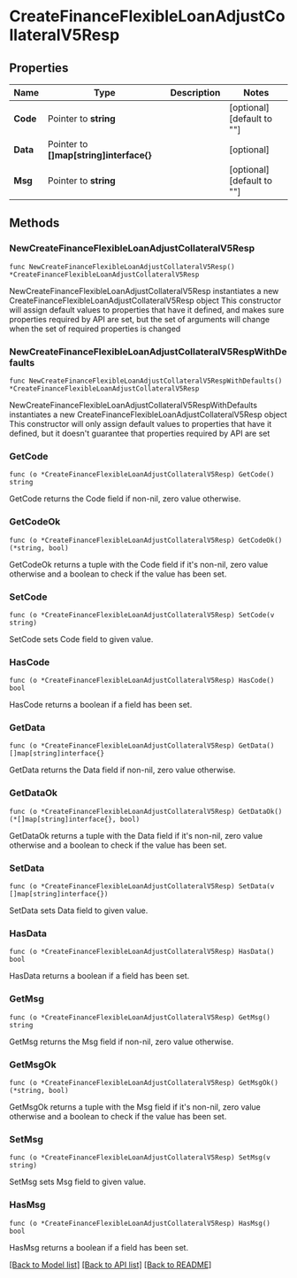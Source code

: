 # CreateFinanceFlexibleLoanAdjustCollateralV5Resp

## Properties

Name | Type | Description | Notes
------------ | ------------- | ------------- | -------------
**Code** | Pointer to **string** |  | [optional] [default to ""]
**Data** | Pointer to **[]map[string]interface{}** |  | [optional] 
**Msg** | Pointer to **string** |  | [optional] [default to ""]

## Methods

### NewCreateFinanceFlexibleLoanAdjustCollateralV5Resp

`func NewCreateFinanceFlexibleLoanAdjustCollateralV5Resp() *CreateFinanceFlexibleLoanAdjustCollateralV5Resp`

NewCreateFinanceFlexibleLoanAdjustCollateralV5Resp instantiates a new CreateFinanceFlexibleLoanAdjustCollateralV5Resp object
This constructor will assign default values to properties that have it defined,
and makes sure properties required by API are set, but the set of arguments
will change when the set of required properties is changed

### NewCreateFinanceFlexibleLoanAdjustCollateralV5RespWithDefaults

`func NewCreateFinanceFlexibleLoanAdjustCollateralV5RespWithDefaults() *CreateFinanceFlexibleLoanAdjustCollateralV5Resp`

NewCreateFinanceFlexibleLoanAdjustCollateralV5RespWithDefaults instantiates a new CreateFinanceFlexibleLoanAdjustCollateralV5Resp object
This constructor will only assign default values to properties that have it defined,
but it doesn't guarantee that properties required by API are set

### GetCode

`func (o *CreateFinanceFlexibleLoanAdjustCollateralV5Resp) GetCode() string`

GetCode returns the Code field if non-nil, zero value otherwise.

### GetCodeOk

`func (o *CreateFinanceFlexibleLoanAdjustCollateralV5Resp) GetCodeOk() (*string, bool)`

GetCodeOk returns a tuple with the Code field if it's non-nil, zero value otherwise
and a boolean to check if the value has been set.

### SetCode

`func (o *CreateFinanceFlexibleLoanAdjustCollateralV5Resp) SetCode(v string)`

SetCode sets Code field to given value.

### HasCode

`func (o *CreateFinanceFlexibleLoanAdjustCollateralV5Resp) HasCode() bool`

HasCode returns a boolean if a field has been set.

### GetData

`func (o *CreateFinanceFlexibleLoanAdjustCollateralV5Resp) GetData() []map[string]interface{}`

GetData returns the Data field if non-nil, zero value otherwise.

### GetDataOk

`func (o *CreateFinanceFlexibleLoanAdjustCollateralV5Resp) GetDataOk() (*[]map[string]interface{}, bool)`

GetDataOk returns a tuple with the Data field if it's non-nil, zero value otherwise
and a boolean to check if the value has been set.

### SetData

`func (o *CreateFinanceFlexibleLoanAdjustCollateralV5Resp) SetData(v []map[string]interface{})`

SetData sets Data field to given value.

### HasData

`func (o *CreateFinanceFlexibleLoanAdjustCollateralV5Resp) HasData() bool`

HasData returns a boolean if a field has been set.

### GetMsg

`func (o *CreateFinanceFlexibleLoanAdjustCollateralV5Resp) GetMsg() string`

GetMsg returns the Msg field if non-nil, zero value otherwise.

### GetMsgOk

`func (o *CreateFinanceFlexibleLoanAdjustCollateralV5Resp) GetMsgOk() (*string, bool)`

GetMsgOk returns a tuple with the Msg field if it's non-nil, zero value otherwise
and a boolean to check if the value has been set.

### SetMsg

`func (o *CreateFinanceFlexibleLoanAdjustCollateralV5Resp) SetMsg(v string)`

SetMsg sets Msg field to given value.

### HasMsg

`func (o *CreateFinanceFlexibleLoanAdjustCollateralV5Resp) HasMsg() bool`

HasMsg returns a boolean if a field has been set.


[[Back to Model list]](../README.md#documentation-for-models) [[Back to API list]](../README.md#documentation-for-api-endpoints) [[Back to README]](../README.md)


